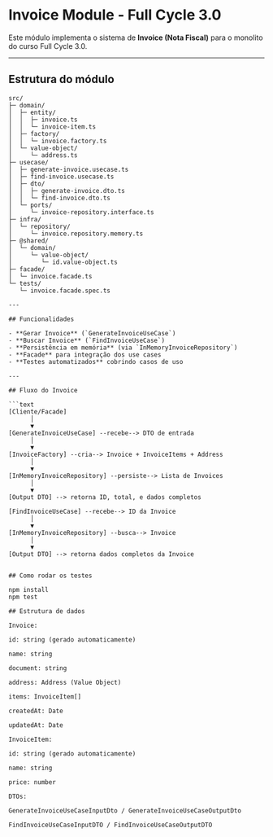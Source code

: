 # Invoice Module - Full Cycle 3.0

Este módulo implementa o sistema de **Invoice (Nota Fiscal)** para o monolito do curso Full Cycle 3.0.

---

## Estrutura do módulo

```text
src/
├─ domain/
│  ├─ entity/
│  │  ├─ invoice.ts
│  │  └─ invoice-item.ts
│  ├─ factory/
│  │  └─ invoice.factory.ts
│  └─ value-object/
│     └─ address.ts
├─ usecase/
│  ├─ generate-invoice.usecase.ts
│  ├─ find-invoice.usecase.ts
│  ├─ dto/
│  │  ├─ generate-invoice.dto.ts
│  │  └─ find-invoice.dto.ts
│  └─ ports/
│     └─ invoice-repository.interface.ts
├─ infra/
│  └─ repository/
│     └─ invoice.repository.memory.ts
├─ @shared/
│  └─ domain/
│     └─ value-object/
│        └─ id.value-object.ts
├─ facade/
│  └─ invoice.facade.ts
└─ tests/
   └─ invoice.facade.spec.ts

---

## Funcionalidades

- **Gerar Invoice** (`GenerateInvoiceUseCase`)
- **Buscar Invoice** (`FindInvoiceUseCase`)
- **Persistência em memória** (via `InMemoryInvoiceRepository`)
- **Facade** para integração dos use cases
- **Testes automatizados** cobrindo casos de uso

---

## Fluxo do Invoice

```text
[Cliente/Facade] 
      │
      ▼
[GenerateInvoiceUseCase] --recebe--> DTO de entrada
      │
      ▼
[InvoiceFactory] --cria--> Invoice + InvoiceItems + Address
      │
      ▼
[InMemoryInvoiceRepository] --persiste--> Lista de Invoices
      │
      ▼
[Output DTO] --> retorna ID, total, e dados completos

[FindInvoiceUseCase] --recebe--> ID da Invoice
      │
      ▼
[InMemoryInvoiceRepository] --busca--> Invoice
      │
      ▼
[Output DTO] --> retorna dados completos da Invoice


## Como rodar os testes

npm install
npm test

## Estrutura de dados

Invoice:

id: string (gerado automaticamente)

name: string

document: string

address: Address (Value Object)

items: InvoiceItem[]

createdAt: Date

updatedAt: Date

InvoiceItem:

id: string (gerado automaticamente)

name: string

price: number

DTOs:

GenerateInvoiceUseCaseInputDto / GenerateInvoiceUseCaseOutputDto

FindInvoiceUseCaseInputDTO / FindInvoiceUseCaseOutputDTO

